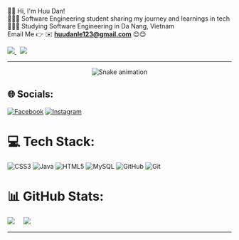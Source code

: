 🏄‍♂️ Hi, I'm Huu Dan! <br/>
👨🏻‍💻 Software Engineering student sharing my journey and learnings in tech <br/>
👨🏻‍🎓 Studying Software Engineering in Da Nang, Vietnam<br/>
    Email Me 👉 ✉️ **huudanle123@gmail.com** 😊😊 
<p align="left">
  <a href="https://github.com/aaron-ACY?tab=followers">
    <img src="https://custom-icon-badges.demolab.com/github/followers/aaron-ACY?color=236ad3&labelColor=1155ba&style=for-the-badge&logo=person-add&label=Follow&logoColor=white"/>
  </a>&nbsp;
  <a href="https://github.com/aaron-ACY?tab=repositories&sort=stargazers">
    <img src="https://custom-icon-badges.demolab.com/github/stars/aaron-ACY?color=55960c&style=for-the-badge&labelColor=488207&logo=star"/>
  </a>
</p>


---


<!-- Snake Game Repo View -->

<div align="center">
  <img src="https://profile-readme-generator.com/assets/snake.svg" alt="Snake animation" />
</div>

## 🌐 Socials:
[![Facebook](https://img.shields.io/badge/Facebook-%231877F2.svg?logo=Facebook&logoColor=white)](https://facebook.com/https://www.facebook.com/huu.an.012006/) [![Instagram](https://img.shields.io/badge/Instagram-%23E4405F.svg?logo=Instagram&logoColor=white)](https://instagram.com/https://www.instagram.com/ldan.01/) 

# 💻 Tech Stack:
![CSS3](https://img.shields.io/badge/css3-%231572B6.svg?style=flat&logo=css3&logoColor=white) ![Java](https://img.shields.io/badge/java-%23ED8B00.svg?style=flat&logo=openjdk&logoColor=white) ![HTML5](https://img.shields.io/badge/html5-%23E34F26.svg?style=flat&logo=html5&logoColor=white) ![MySQL](https://img.shields.io/badge/mysql-4479A1.svg?style=flat&logo=mysql&logoColor=white) ![GitHub](https://img.shields.io/badge/github-%23121011.svg?style=flat&logo=github&logoColor=white) ![Git](https://img.shields.io/badge/git-%23F05033.svg?style=flat&logo=git&logoColor=white)

# 📊 GitHub Stats:
<p align="left">
  <img src="https://github-readme-stats.vercel.app/api?username=aaron-ACY&theme=nightowl&hide_border=false&include_all_commits=true&count_private=false" />
  &nbsp;&nbsp;&nbsp;
  <img src="https://github-readme-stats.vercel.app/api/top-langs/?username=aaron-ACY&theme=nightowl&hide_border=false&include_all_commits=true&count_private=false&layout=compact" />
</p>




---



